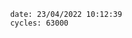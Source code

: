 

                date: 23/04/2022 10:12:39
                cycles: 63000

                         